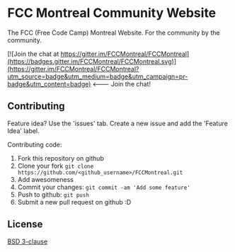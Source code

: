 # FCC Montreal Community Website

The FCC (Free Code Camp) Montreal Website. For the community by the community.  

[![Join the chat at https://gitter.im/FCCMontreal/FCCMontreal](https://badges.gitter.im/FCCMontreal/FCCMontreal.svg)](https://gitter.im/FCCMontreal/FCCMontreal?utm_source=badge&utm_medium=badge&utm_campaign=pr-badge&utm_content=badge) <--- Join the chat!

## Contributing

Feature idea? Use the 'issues' tab. Create a new issue and add the 'Feature Idea' label. 

Contributing code:

1. Fork this repository on github
1. Clone your fork `git clone https://github.com/<github_username>/FCCMontreal.git`
1. Add awesomeness
1. Commit your changes: `git commit -am 'Add some feature'`
1. Push to github: `git push`
1. Submit a new pull request on github :D


## License

[BSD 3-clause](LICENSE)
